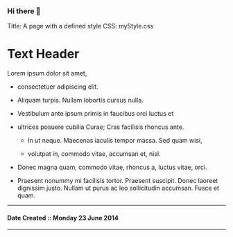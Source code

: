 ### Hi there 👋

Title: A page with a defined style
CSS: myStyle.css

# Text Header #

Lorem ipsum dolor sit amet,

- consectetuer adipiscing elit.

- Aliquam turpis. Nullam lobortis cursus nulla.

- Vestibulum ante ipsum primis in faucibus orci luctus et

- ultrices posuere cubilia Curae; Cras facilisis rhoncus ante.

    - In ut neque. Maecenas iaculis tempor massa. Sed quam wisi,

    - volutpat in, commodo vitae, accumsan et, nisl.

- Donec magna quam, commodo vitae, rhoncus a, luctus vitae, orci.
- Praesent nonummy mi facilisis tortor. Praesent suscipit. Donec laoreet dignissim justo. Nullam ut purus ac leo sollicitudin accumsan. Fusce et quam.


******************************

#### Date Created :: Monday 23 June 2014 ####

******************************

<!--
**kittist/kittist** is a ✨ _special_ ✨ repository because its `README.md` (this file) appears on your GitHub profile.

Here are some ideas to get you started:

- 🔭 I’m currently working on ...
- 🌱 I’m currently learning ...
- 👯 I’m looking to collaborate on ...
- 🤔 I’m looking for help with ...
- 💬 Ask me about ...
- 📫 How to reach me: ...
- 😄 Pronouns: ...
- ⚡ Fun fact: ...
-->
